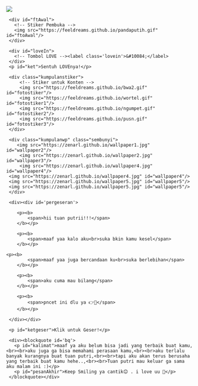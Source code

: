 <html>
<meta charset='UTF-8'/><meta content='width=device-width, initial-scale=1, user-scalable=1, minimum-scale=1, maximum-scale=5' name='viewport'/><meta content='IE=edge' http-equiv='X-UA-Compatible'/>
  
  <link rel="preconnect" href="https://fonts.googleapis.com">
  <link rel="preconnect" href="https://fonts.gstatic.com" crossorigin>
  <link href="https://fonts.googleapis.com/css2?family=Nunito+Sans:wght@400;700&display=swap" rel="stylesheet">
  <link href="https://fonts.googleapis.com/css2?family=Sono:wght@600&display=swap" rel="stylesheet">
  <link href="https://fonts.googleapis.com/css2?family=Nerko+One&display=swap" rel="stylesheet">

  <script src="https://cdn.jsdelivr.net/npm/sweetalert2@11.0.19/dist/sweetalert2.all.min.js"></script>
  <script src="https://unpkg.com/typeit@8.7.0/dist/index.umd.js"></script><link href="https://feeldreams.github.io/dibacadong/style.css" rel="stylesheet" type="text/css" />
  <script src="https://kit.fontawesome.com/4f3ce16e3e.js" crossorigin="anonymous"></script>
  
<head>
<title>Jangan marah ya - zenarl</title>
<meta name="description" content="HTML Replit Coding">

</head>
<body>
	
   <!-- Ganti Audio di sini -->
   <audio src="https://zenarl.github.io/bazzi.mp3" id="linkmp3" class="sembunyi"></audio>
   
   <div id="bodyblur">
     <!-- Wallpaper --><img src="https://zenarl.github.io/wallpaper1.jpg" id="wallpaper"/>
   </div>
   
   <div id='Content'>

     <div id="ftAwal">
       <!-- Stiker Pembuka -->
       <img src="https://feeldreams.github.io/pandaputih.gif" id="ftoAwal"/>
     </div>

     <div id="loveIn">
       <!-- Tombol LOVE --><label class='lovein'>&#10084;</label>
     </div>
     <p id="ket">Sentuh LOVEnya!</p>

     <div class="kumpulanstiker">
         <!-- Stiker untuk Konten -->
         <img src="https://feeldreams.github.io/bwa2.gif" id="fotostiker"/>
         <img src="https://feeldreams.github.io/wortel.gif" id="fotostiker1"/>
         <img src="https://feeldreams.github.io/ngumpet.gif" id="fotostiker2"/>
         <img src="https://feeldreams.github.io/pusn.gif" id="fotostiker3"/>
     </div>
     
     <div class="kumpulanwp" class="sembunyi">
     	<img src="https://zenarl.github.io/wallpaper1.jpg" id="wallpaper2"/>
         <img src="https://zenarl.github.io/wallpaper2.jpg" id="wallpaper3"/>
         <img src="https://zenarl.github.io/wallpaper4.jpg" id="wallpaper4"/>
	 <img src="https://zenarl.github.io/wallpaper4.jpg" id="wallpaper4"/>
	 <img src="https://zenarl.github.io/wallpaper5.jpg" id="wallpaper5"/>
	 <img src="https://zenarl.github.io/wallpaper5.jpg" id="wallpaper5"/>
     </div>
     
     <div><div id='pergeseran'>
     	
        <p><b>
	        <span>hii tuan putrii!!!</span>
        </b></p>
        
        <p><b>
	        <span>maaf yaa kalo aku<br>suka bkin kamu kesel</span>
        </b></p>
	
	<p><b>
	        <span>maaf yaa juga bercandaan ku<br>suka berlebihan</span>
        </b></p>
	
        <p><b>
	        <span>aku cuma mau bilang</span>
        </b></p>
        
        <p><b>
	        <span>pncet ini dlu ya 👉💌</span>
        </b></p>
        
     </div></div>

     <p id="ketgeser">Klik untuk Geser!</p>

     <div><blockquote id='bq'>
       <p id="kalimat">maaf ya aku belum bisa jadi yang terbaik buat kamu,<br><br>aku juga ga bisa memahami perasaan kamu,<br><br>aku terlalu banyak kurangnya buat tuan putri,<br><br>tapi aku akan terus berusaha yang terbaik buat kamu hehe..,<br><br>Tuan putri mau keluar ga sama aku malam ini :)</p>
       <p id="pesanAkhir">Keep Smiling ya cantik😊 . i love uu 🤍</p>
     </blockquote></div>
     
   </div>

<script>const body = document.querySelector("body"); const iniwp = [];iden = 1; iniwp[1] = wallpaper.src; iniwp[2] = wallpaper2.src; iniwp[3] = wallpaper3.src; iniwp[4] = wallpaper4.src; iniwp[5] = wallpaper5.src;katakata = kalimat.innerHTML;pesanAkhir2 = pesanAkhir.innerHTML;kalimat.innerHTML = "";pesanAkhir.innerHTML=""; const swalst = Swal.mixin({timer: 2500, allowOutsideClick: false, showConfirmButton: false, timerProgressBar: true, imageHeight: 90,}); audio = new Audio('' + linkmp3.src); ftganti=0;fungsi=0;fungsiAwal=0;deffotostiker=fotostiker.src;function berjatuhan() {const heart = document.createElement("div"); heart.className = "fas fa-heart"; heart.style.left = (Math.random() * 90)+"vw"; heart.style.animationDuration = (Math.random()*3)+2+"s"; body.appendChild(heart);} setInterval(function name(params) {var heartArr = document.querySelectorAll(".fa-heart"); if (heartArr.length > 100) {heartArr[0].remove()}},100);Content.style = "opacity:1;margin-top:14vh"; const swals = Swal.mixin({allowOutsideClick: false, cancelButtonColor: '#FF0040', imageHeight: 80,}); </script>
<script src="https://feeldreams.github.io/dibacadong/script.js"></script>
</body>
</html>
